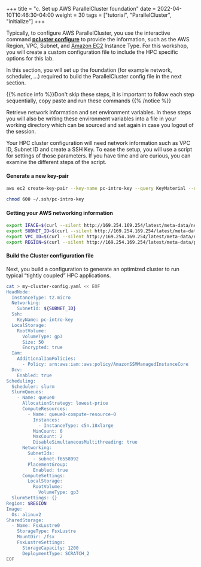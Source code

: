 +++
title = "c. Set up AWS ParallelCluster foundation"
date = 2022-04-10T10:46:30-04:00
weight = 30
tags = ["tutorial", "ParallelCluster", "initialize"]
+++

Typically, to configure AWS ParallelCluster, you use the interactive command **[pcluster configure](https://docs.aws.amazon.com/parallelcluster/latest/ug/install-v3-configuring.html)** to provide the information, such as the AWS Region, VPC, Subnet, and [Amazon EC2](https://aws.amazon.com/ec2/) Instance Type.
For this workshop, you will create a custom configuration file to include the HPC specific options for this lab.

In this section, you will set up the foundation (for example network, scheduler, ...) required to build the ParallelCluster config file in the next section.

{{% notice info %}}Don't skip these steps, it is important to follow each step sequentially, copy paste and run these commands
{{% /notice %}}

Retrieve network information and set environment variables. In these steps you will also be writing these environment variables into a file in your working directory which can be sourced and set again in case you logout of the session.

Your HPC cluster configuration will need network information such as VPC ID, Subnet ID and create a SSH Key.
To ease the setup, you will use a script for settings of those parameters.
If you have time and are curious, you can examine the different steps of the script.

#### Generate a new key-pair
```bash
aws ec2 create-key-pair --key-name pc-intro-key --query KeyMaterial --output text > ~/.ssh/pc-intro-key
```

```bash
chmod 600 ~/.ssh/pc-intro-key
```

#### Getting your AWS networking information
```bash
export IFACE=$(curl --silent http://169.254.169.254/latest/meta-data/network/interfaces/macs/)
export SUBNET_ID=$(curl --silent http://169.254.169.254/latest/meta-data/network/interfaces/macs/${IFACE}/subnet-id)
export VPC_ID=$(curl --silent http://169.254.169.254/latest/meta-data/network/interfaces/macs/${IFACE}/vpc-id)
export REGION=$(curl --silent http://169.254.169.254/latest/meta-data/placement/availability-zone | sed 's/[a-z]$//')
```

#### Build the Cluster configuration file

Next, you build a configuration to generate an optimized cluster to run typical “tightly coupled” HPC applications.

```bash
cat > my-cluster-config.yaml << EOF
HeadNode:
  InstanceType: t2.micro
  Networking:
    SubnetId: ${SUBNET_ID}
  Ssh:
    KeyName: pc-intro-key
  LocalStorage:
    RootVolume:
      VolumeType: gp3
      Size: 50
      Encrypted: true
  Iam:
    AdditionalIamPolicies:
      - Policy: arn:aws:iam::aws:policy/AmazonSSMManagedInstanceCore
  Dcv:
    Enabled: true
Scheduling:
  Scheduler: slurm
  SlurmQueues:
    - Name: queue0
      AllocationStrategy: lowest-price
      ComputeResources:
        - Name: queue0-compute-resource-0
          Instances:
            - InstanceType: c5n.18xlarge
          MinCount: 0
          MaxCount: 2
          DisableSimultaneousMultithreading: true
      Networking:
        SubnetIds:
          - subnet-f6558992
        PlacementGroup:
          Enabled: true
      ComputeSettings:
        LocalStorage:
          RootVolume:
            VolumeType: gp3
  SlurmSettings: {}
Region: $REGION
Image:
  Os: alinux2
SharedStorage:
  - Name: FsxLustre0
    StorageType: FsxLustre
    MountDir: /fsx
    FsxLustreSettings:
      StorageCapacity: 1200
      DeploymentType: SCRATCH_2
EOF
```

